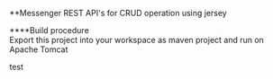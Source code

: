 **Messenger
REST API's for CRUD operation using jersey  

****Build procedure  
Export this project into your workspace as maven project and run on Apache Tomcat

test

